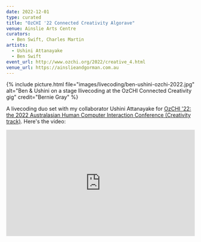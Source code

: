 ```yaml
---
date: 2022-12-01
type: curated
title: "OzCHI '22 Connected Creativity Algorave"
venue: Ainslie Arts Centre
curators:
  - Ben Swift, Charles Martin
artists:
  - Ushini Attanayake
  - Ben Swift
event_url: http://www.ozchi.org/2022/creative_4.html
venue_url: https://ainslieandgorman.com.au
---
```


{% include picture.html file="images/livecoding/ben-ushini-ozchi-2022.jpg" alt="Ben & Ushini on a stage llivecoding at the OzCHI Connected Creativity gig" credit="Bernie Gray" %}

A livecoding duo set with my collaborator Ushini Attanayake for [OzCHI '22: the
2022 Australasian Human Computer Interaction Conference (Creativity
track)](http://www.ozchi.org/2022/creative_4.html). Here's the video:

<div style="padding:56.25% 0 0 0;position:relative;"><iframe src="https://player.vimeo.com/video/779496006?h=3f9d885e44&title=0&byline=0&portrait=0&color=be2edd" style="position:absolute;top:0;left:0;width:100%;height:100%;" frameborder="0" allow="autoplay; fullscreen; picture-in-picture" allowfullscreen></iframe></div><script src="https://player.vimeo.com/api/player.js"></script>
